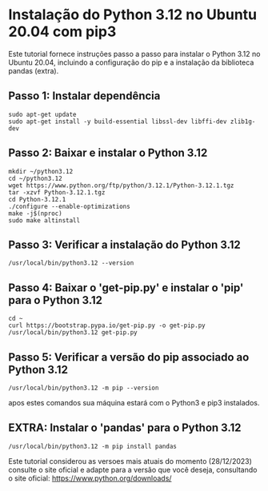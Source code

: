 # Instalação do Python 3.12 no Ubuntu 20.04 com pip3

Este tutorial fornece instruções passo a passo para instalar o Python 3.12 no Ubuntu 20.04, incluindo a configuração do pip e a instalação da biblioteca pandas (extra). 

## Passo 1: Instalar dependência

```
sudo apt-get update
sudo apt-get install -y build-essential libssl-dev libffi-dev zlib1g-dev
```
  
## Passo 2: Baixar e instalar o Python 3.12

```
mkdir ~/python3.12
cd ~/python3.12
wget https://www.python.org/ftp/python/3.12.1/Python-3.12.1.tgz
tar -xzvf Python-3.12.1.tgz
cd Python-3.12.1
./configure --enable-optimizations
make -j$(nproc)
sudo make altinstall
```

## Passo 3: Verificar a instalação do Python 3.12

```
/usr/local/bin/python3.12 --version
```

## Passo 4: Baixar o 'get-pip.py' e instalar o 'pip' para o Python 3.12

```
cd ~
curl https://bootstrap.pypa.io/get-pip.py -o get-pip.py
/usr/local/bin/python3.12 get-pip.py
```

## Passo 5: Verificar a versão do pip associado ao Python 3.12 

```
/usr/local/bin/python3.12 -m pip --version
```
apos estes comandos sua máquina estará com o Python3 e pip3 instalados. 


## EXTRA: Instalar o 'pandas' para o Python 3.12

```
/usr/local/bin/python3.12 -m pip install pandas

```
Este tutorial considerou as versoes mais atuais do momento (28/12/2023) consulte o site oficial e 
adapte para a versão que você deseja, consultando o site oficial: https://www.python.org/downloads/

